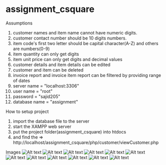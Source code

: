 # assignment_csquare
Assumptions
1. customer names and item name cannot have numeric digits.
2. customer contact number should be 10 digits numbers.
3. item code's first two letter should be capital character(A-Z) and others are numbers(0-9)
4. item quantity can only get digits
5. item unit price can only get digits and decimal values
6. customer details and item details can be edited
7. customer and item can be deleted
8. invoice report and invoice item report can be filtered by providing range of dates
9. server name = "localhost:3306"
10. user name = "root"
11. password = "sajid205"
12. database name = "assignment"

How to setup project
1. import the database file to the server
2. start the XAMPP web server
3. put the project folder(assignment_csquare) into htdocs
4. and find the => http://localhost/assignment_csquare/php/customer/viewCustomer.php

Images
<img src="./project_images/img1.png" alt="Alt text" title="Optional title">
<img src="./project_images/img2.png" alt="Alt text" title="Optional title">
<img src="./project_images/img3.png" alt="Alt text" title="Optional title">
<img src="./project_images/img4.png" alt="Alt text" title="Optional title">
<img src="./project_images/img5.png" alt="Alt text" title="Optional title">
<img src="./project_images/img6.png" alt="Alt text" title="Optional title">
<img src="./project_images/img7.png" alt="Alt text" title="Optional title">
<img src="./project_images/img8.png" alt="Alt text" title="Optional title">
<img src="./project_images/img9.png" alt="Alt text" title="Optional title">
<img src="./project_images/img10.png" alt="Alt text" title="Optional title">
<img src="./project_images/img11.png" alt="Alt text" title="Optional title">
<img src="./project_images/img12.png" alt="Alt text" title="Optional title">
